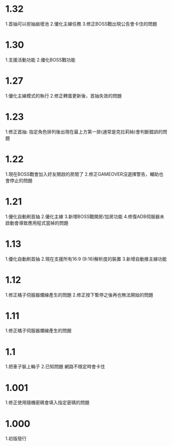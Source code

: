 # 1.32
  1.首抽可以拒抽崩壞池
  2.優化主線任務
  3.修正BOSS戰出現公告會卡住的問題

# 1.30
  1.支援活動功能
  2.優化BOSS戰功能

# 1.27
  1.優化主線模式的執行
  2.修正轉蛋更新後，首抽失效的問題

# 1.23
  1.修正首抽: 
    指定角色排列後出現在最上方第一排(通常是克拉莉絲)會判斷錯誤的問題

# 1.22
  1.現在BOSS戰會加入好友開啟的房間了
  2.修正GAMEOVER沒選擇警告，輔助也會停止的問題

# 1.21
  1.優化自動刷首抽
  2.優化主線
  3.新增BOSS戰開房/加房功能
  4.修復ADB伺服器未啟動會導致應用程式當掉的問題

# 1.13
  1.優化自動刷首抽
  2.現在支援所有16:9 (9:16)解析度的裝置
  3.新增自動推主線功能

# 1.12
  1.修正橘子伺服器爛線產生的問題
  2.修正按下暫停之後再也無法開始的問題

# 1.11
  1.修正橘子伺服器爛線產生的問題

# 1.1
  1.把車子裝上輪子
  2.已知問題 網路不穩定時會卡住

# 1.001
  1.修正使用隨機密碼會填入指定密碼的問題

# 1.000
  1.初版發行
